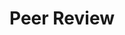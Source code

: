 ---
title: Peer Review
order: 2
organizations:
  - title: "Conference on Computer and Robot Vision"
    shorttitle: "CRV"
    years: 2016
  
  - title: "Field and Service Robotics"
    shorttitle: "FSR"
    years: 2015

  - title: "IEEE International Conference on Robotics and Automation"
    shorttitle: "ICRA"
    years: 2017-2018

  - title: "IEEE/RSJ International Conference on Intelligent Robots and Systems"
    shorttitle: "IROS"
    years: 2014-2017

  - title: "Journal of Field Robotics"
    shorttitle: "JFR"
    years: 2017

  - title: "IEEE International Conference on Multisensor Fusion and Integration for Intelligent Systems"
    shorttitle: "MFI"
    years: 2016-2017

  - title: "Robotics and Autonomous Systems"
    shorttitle: "RAS"
    years: 2017-2018

  - title: "Robotics: Science &amp; Systems"
    shorttitle: "RSS"
    years: 2015
---